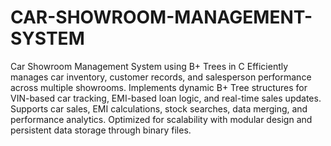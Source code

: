 # CAR-SHOWROOM-MANAGEMENT-SYSTEM
Car Showroom Management System using B+ Trees in C
Efficiently manages car inventory, customer records, and salesperson performance across multiple showrooms.
Implements dynamic B+ Tree structures for VIN-based car tracking, EMI-based loan logic, and real-time sales updates.
Supports car sales, EMI calculations, stock searches, data merging, and performance analytics.
Optimized for scalability with modular design and persistent data storage through binary files.

